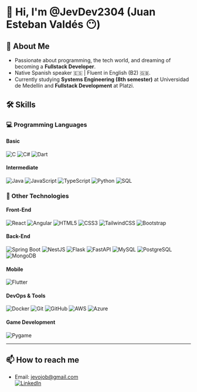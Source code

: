 # 👋 Hi, I'm @JevDev2304 (Juan Esteban Valdés 😶)

## 🚀 About Me
- Passionate about programming, the tech world, and dreaming of becoming a **Fullstack Developer**.
- Native Spanish speaker 🇪🇸 | Fluent in English (B2) 🇬🇧.
- Currently studying **Systems Engineering (8th semester)** at Universidad de Medellín and **Fullstack Development** at Platzi.

## 🛠️ Skills

### 💻 Programming Languages

#### Basic  
![C](https://img.shields.io/badge/C-00599C?style=flat-square&logo=c&logoColor=white)  ![C#](https://img.shields.io/badge/C%23-239120?style=flat-square&logo=c-sharp&logoColor=white)  ![Dart](https://img.shields.io/badge/Dart-0175C2?style=flat-square&logo=dart&logoColor=white)

#### Intermediate  
![Java](https://img.shields.io/badge/Java-ED8B00?style=flat-square&logo=java&logoColor=white)  ![JavaScript](https://img.shields.io/badge/JavaScript-F7DF1E?style=flat-square&logo=javascript&logoColor=black)  ![TypeScript](https://img.shields.io/badge/TypeScript-3178C6?style=flat-square&logo=typescript&logoColor=white)  ![Python](https://img.shields.io/badge/Python-3776AB?style=flat-square&logo=python&logoColor=white)  ![SQL](https://img.shields.io/badge/SQL-4479A1?style=flat-square&logo=postgresql&logoColor=white)

### 🎨 Other Technologies

#### Front-End  
![React](https://img.shields.io/badge/React-61DAFB?style=flat-square&logo=react&logoColor=black)  ![Angular](https://img.shields.io/badge/Angular-DD0031?style=flat-square&logo=angular&logoColor=white)  ![HTML5](https://img.shields.io/badge/HTML5-E34F26?style=flat-square&logo=html5&logoColor=white)  ![CSS3](https://img.shields.io/badge/CSS3-1572B6?style=flat-square&logo=css3&logoColor=white)  ![TailwindCSS](https://img.shields.io/badge/TailwindCSS-06B6D4?style=flat-square&logo=tailwindcss&logoColor=white)  ![Bootstrap](https://img.shields.io/badge/Bootstrap-7952B3?style=flat-square&logo=bootstrap&logoColor=white)

#### Back-End  
![Spring Boot](https://img.shields.io/badge/Spring_Boot-6DB33F?style=flat-square&logo=spring-boot&logoColor=white)  ![NestJS](https://img.shields.io/badge/NestJS-E0234E?style=flat-square&logo=nestjs&logoColor=white)  ![Flask](https://img.shields.io/badge/Flask-000000?style=flat-square&logo=flask&logoColor=white)  ![FastAPI](https://img.shields.io/badge/FastAPI-009688?style=flat-square&logo=fastapi&logoColor=white)  ![MySQL](https://img.shields.io/badge/MySQL-4479A1?style=flat-square&logo=mysql&logoColor=white)  ![PostgreSQL](https://img.shields.io/badge/PostgreSQL-336791?style=flat-square&logo=postgresql&logoColor=white)  ![MongoDB](https://img.shields.io/badge/MongoDB-47A248?style=flat-square&logo=mongodb&logoColor=white)

#### Mobile  
![Flutter](https://img.shields.io/badge/Flutter-02569B?style=flat-square&logo=flutter&logoColor=white)

#### DevOps & Tools  
![Docker](https://img.shields.io/badge/Docker-2496ED?style=flat-square&logo=docker&logoColor=white)  ![Git](https://img.shields.io/badge/Git-F05032?style=flat-square&logo=git&logoColor=white)  ![GitHub](https://img.shields.io/badge/GitHub-181717?style=flat-square&logo=github&logoColor=white)  ![AWS](https://img.shields.io/badge/AWS-232F3E?style=flat-square&logo=amazonaws&logoColor=white)  ![Azure](https://img.shields.io/badge/Azure-0078D4?style=flat-square&logo=microsoft-azure&logoColor=white)

#### Game Development  
![Pygame](https://img.shields.io/badge/Pygame-3776AB?style=flat-square&logo=python&logoColor=white)

---

## 📫 How to reach me
- Email: [jevojob@gmail.com](mailto:jevojob@gmail.com)  
[![LinkedIn](https://img.shields.io/badge/LinkedIn-Juan%20Esteban%20Valdés%20Ospina-0A66C2?style=flat-square&logo=linkedin&logoColor=white)](https://www.linkedin.com/in/juanesvaldesospina/)
